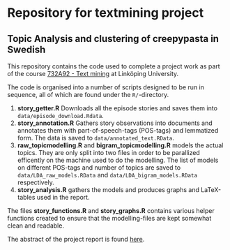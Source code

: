 # Repository for textmining project

## Topic Analysis and clustering of creepypasta in Swedish

This repository contains the code used to complete a project work as part of the course [732A92 - Text mining](https://www.ida.liu.se/~732A92/) at Linköping University.

The code is organised into a number of scripts designed to be run in sequence, all of which are found under the `R/`-directory.

1. **story_getter.R** Downloads all the episode stories and saves them into `data/episode_download.Rdata`.
2. **story_annotation.R** Gathers story observations into documents and annotates them with part-of-speech-tags (POS-tags) and lemmatized form. The data is saved to `data/annotated_text.RData`.
3. **raw_topicmodelling.R** and  **bigram_topicmodelling.R** models the actual topics. They are only split into two files in order to be parallized efficently on the machine used to do the modelling. The list of models on different POS-tags and number of topics are saved to `data/LDA_raw_models.RData` and `data/LDA_bigram_models.RData` respectively.
4. **story_analysis.R** gathers the models and produces graphs and LaTeX-tables used in the report.

The files **story_functions.R** and  **story_graphs.R** contains various helper functions created to ensure that the modelling-files are kept somewhat clean and readable.

The abstract of the project report is found [here](https://github.com/Napoleongl/creepy/blob/master/abstract.txt).